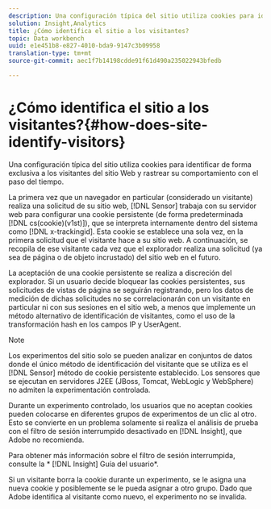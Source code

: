 ```yaml
---
description: Una configuración típica del sitio utiliza cookies para identificar de forma exclusiva a los visitantes del sitio Web y rastrear su comportamiento con el paso del tiempo.
solution: Insight,Analytics
title: ¿Cómo identifica el sitio a los visitantes?
topic: Data workbench
uuid: e1e451b8-e827-4010-bda9-9147c3b09958
translation-type: tm+mt
source-git-commit: aec1f7b14198cdde91f61d490a235022943bfedb

---
```



# ¿Cómo identifica el sitio a los visitantes?{#how-does-site-identify-visitors}

Una configuración típica del sitio utiliza cookies para identificar de forma exclusiva a los visitantes del sitio Web y rastrear su comportamiento con el paso del tiempo.

La primera vez que un navegador en particular (considerado un visitante) realiza una solicitud de su sitio web, [!DNL Sensor] trabaja con su servidor web para configurar una cookie persistente (de forma predeterminada [!DNL cs(cookie)(v1st)]), que se interpreta internamente dentro del sistema como [!DNL x-trackingid]. Esta cookie se establece una sola vez, en la primera solicitud que el visitante hace a su sitio web. A continuación, se recopila de ese visitante cada vez que el explorador realiza una solicitud (ya sea de página o de objeto incrustado) del sitio web en el futuro.

La aceptación de una cookie persistente se realiza a discreción del explorador. Si un usuario decide bloquear las cookies persistentes, sus solicitudes de vistas de página se seguirán registrando, pero los datos de medición de dichas solicitudes no se correlacionarán con un visitante en particular ni con sus sesiones en el sitio web, a menos que implemente un método alternativo de identificación de visitantes, como el uso de la transformación hash en los campos IP y UserAgent.

>[!NOTE]
>
>Los experimentos del sitio solo se pueden analizar en conjuntos de datos donde el único método de identificación del visitante que se utiliza es el [!DNL Sensor] método de cookie persistente establecido. Los sensores que se ejecutan en servidores J2EE (JBoss, Tomcat, WebLogic y WebSphere) no admiten la experimentación controlada.

Durante un experimento controlado, los usuarios que no aceptan cookies pueden colocarse en diferentes grupos de experimentos de un clic al otro. Esto se convierte en un problema solamente si realiza el análisis de prueba con el filtro de sesión interrumpido desactivado en [!DNL Insight], que Adobe no recomienda.

Para obtener más información sobre el filtro de sesión interrumpida, consulte la * [!DNL Insight] Guía del usuario*.

Si un visitante borra la cookie durante un experimento, se le asigna una nueva cookie y posiblemente se le pueda asignar a otro grupo. Dado que Adobe identifica al visitante como nuevo, el experimento no se invalida.
